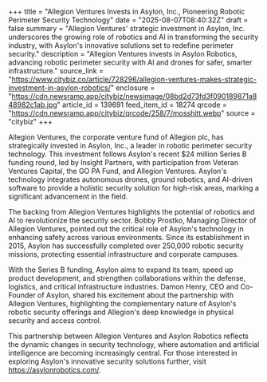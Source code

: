 +++
title = "Allegion Ventures Invests in Asylon, Inc., Pioneering Robotic Perimeter Security Technology"
date = "2025-08-07T08:40:32Z"
draft = false
summary = "Allegion Ventures' strategic investment in Asylon, Inc. underscores the growing role of robotics and AI in transforming the security industry, with Asylon's innovative solutions set to redefine perimeter security."
description = "Allegion Ventures invests in Asylon Robotics, advancing robotic perimeter security with AI and drones for safer, smarter infrastructure."
source_link = "https://www.citybiz.co/article/728296/allegion-ventures-makes-strategic-investment-in-asylon-robotics/"
enclosure = "https://cdn.newsramp.app/citybiz/newsimage/08bd2d73fd3f090189871a848982c1ab.jpg"
article_id = 139691
feed_item_id = 18274
qrcode = "https://cdn.newsramp.app/citybiz/qrcode/258/7/mosshitt.webp"
source = "citybiz"
+++

<p>Allegion Ventures, the corporate venture fund of Allegion plc, has strategically invested in Asylon, Inc., a leader in robotic perimeter security technology. This investment follows Asylon's recent $24 million Series B funding round, led by Insight Partners, with participation from Veteran Ventures Capital, the GO PA Fund, and Allegion Ventures. Asylon's technology integrates autonomous drones, ground robotics, and AI-driven software to provide a holistic security solution for high-risk areas, marking a significant advancement in the field.</p><p>The backing from Allegion Ventures highlights the potential of robotics and AI to revolutionize the security sector. Bobby Prostko, Managing Director of Allegion Ventures, pointed out the critical role of Asylon's technology in enhancing safety across various environments. Since its establishment in 2015, Asylon has successfully completed over 250,000 robotic security missions, protecting essential infrastructure and corporate campuses.</p><p>With the Series B funding, Asylon aims to expand its team, speed up product development, and strengthen collaborations within the defense, logistics, and critical infrastructure industries. Damon Henry, CEO and Co-Founder of Asylon, shared his excitement about the partnership with Allegion Ventures, highlighting the complementary nature of Asylon's robotic security offerings and Allegion's deep knowledge in physical security and access control.</p><p>This partnership between Allegion Ventures and Asylon Robotics reflects the dynamic changes in security technology, where automation and artificial intelligence are becoming increasingly central. For those interested in exploring Asylon's innovative security solutions further, visit <a href='https://asylonrobotics.com/' rel='nofollow' target='_blank'>https://asylonrobotics.com/</a>.</p>